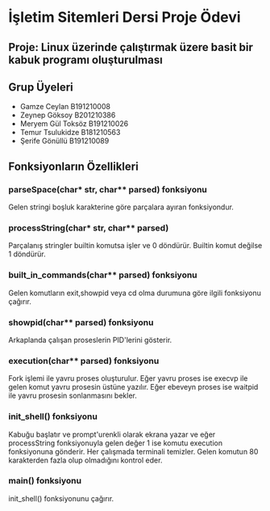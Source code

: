 # İşletim Sitemleri Dersi Proje Ödevi

## Proje: Linux üzerinde çalıştırmak üzere basit bir kabuk programı oluşturulması

## Grup Üyeleri
- Gamze Ceylan B191210008
- Zeynep Göksoy B201210386
- Meryem Gül Toksöz B191210026
- Temur Tsulukidze B181210563
- Şerife Gönüllü B191210089

## Fonksiyonların Özellikleri

### parseSpace(char* str, char** parsed) fonksiyonu
 Gelen stringi boşluk karakterine göre parçalara ayıran fonksiyondur.

 ### processString(char* str, char** parsed)
 Parçalanış stringler builtin komutsa işler ve 0 döndürür. Builtin komut değilse 1 döndürür.

 ### built_in_commands(char** parsed) fonksiyonu
 Gelen komutların exit,showpid veya cd olma durumuna göre ilgili fonksiyonu çağırır.

 ### showpid(char** parsed) fonksiyonu 
Arkaplanda çalışan proseslerin PID'lerini gösterir.

### execution(char** parsed) fonksiyonu
Fork işlemi ile yavru proses oluşturulur. Eğer yavru proses ise execvp ile gelen komut yavru prosesin üstüne yazılır. Eğer ebeveyn proses ise waitpid ile yavru prosesin sonlanmasını bekler.

### init_shell() fonksiyonu
Kabuğu başlatır ve prompt'urenkli olarak ekrana yazar ve eğer processString fonksiyonuyla gelen değer 1 ise komutu execution fonksiyonuna gönderir. Her çalışmada terminali temizler. Gelen komutun 80 karakterden fazla olup olmadığını kontrol eder.

### main() fonksiyonu 
init_shell() fonksiyonunu çağırır.



 
